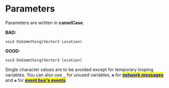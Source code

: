 # Parameters

Parameters are written in **camelCase**.

**BAD:**

```
void DoSomething(Vector3 Location)
```

**GOOD:**

```
void DoSomething(Vector3 location)
```

Single character values are to be avoided except for temporary looping variables. You can also use **`_`** for unused variables, **`m`** for [<mark style="color:blue;">**network messages**</mark>](../../../networking/fishnet-networking/network-message.md) and **`e`** for [<mark style="color:blue;">**event bus's events**</mark>](../../code-design/events/event-bus.md).
